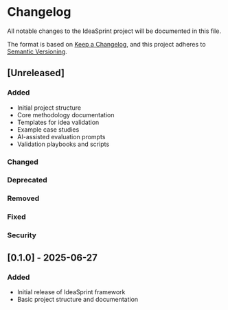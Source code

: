 # Changelog

All notable changes to the IdeaSprint project will be documented in this file.

The format is based on [Keep a Changelog](https://keepachangelog.com/en/1.0.0/),
and this project adheres to [Semantic Versioning](https://semver.org/spec/v2.0.0.html).

## [Unreleased]

### Added
- Initial project structure
- Core methodology documentation
- Templates for idea validation
- Example case studies
- AI-assisted evaluation prompts
- Validation playbooks and scripts

### Changed

### Deprecated

### Removed

### Fixed

### Security

## [0.1.0] - 2025-06-27

### Added
- Initial release of IdeaSprint framework
- Basic project structure and documentation